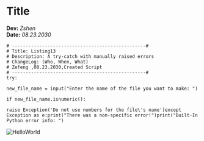 # Title
**Dev:** *Zshen*  
**Date:** *08.23.2030*
```
# -------------------------------------------------#
# Title: Listing13
# Description: A try-catch with manually raised errors
# ChangeLog: (Who, When, What)
# Zefeng ,08.23.2030,Created Script
# -------------------------------------------------#
try:

new_file_name = input("Enter the name of the file you want to make: ")

if new_file_name.isnumeric():

raise Exception('Do not use numbers for the file\'s name')except Exception as e:print("There was a non-specific error!")print("Built-In Python error info: ")
```
![HelloWorld](https://zzsocool.github.io/ITFnd100-Mode07/docs/1_0KFB17_NGTPB0XWyc4BSgQ.jpeg%E2%80%9CHelloWorld%E2%80%9D“HelloWorld”)
